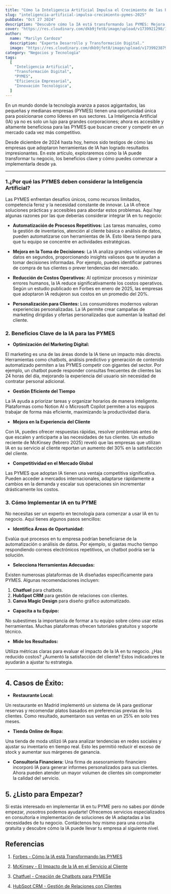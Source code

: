 ```yaml
---
title: "Cómo la Inteligencia Artificial Impulsa el Crecimiento de las PYMES en 2025"
slug: "inteligencia-artificial-impulsa-crecimiento-pymes-2025"
pubDate: "Oct 27 2024"
description: "Descubre cómo la IA está transformando las PYMES: Mejora la eficiencia, aumenta ventas y optimiza procesos."
cover: "https://res.cloudinary.com/dkb9jfet8/image/upload/v1739921298/1img_rznvhn.jpg"
author:
  name: "Marilyn Cardozo"
  description: "Experta Desarrollo y Transformación Digital."
  image: "https://res.cloudinary.com/dkb9jfet8/image/upload/v1739923879/marilyn_s2mi4a.png"
category: "Negocios y Tecnología"
tags:
  [
    "Inteligencia Artificial",
    "Transformación Digital",
    "PYMES",
    "Eficiencia Empresarial",
    "Innovación Tecnológica",
  ]
---
```


En un mundo donde la tecnología avanza a pasos agigantados, las pequeñas y medianas empresas (PYMES) tienen una oportunidad única para posicionarse como líderes en sus sectores. La Inteligencia Artificial (IA) ya no es solo un lujo para grandes corporaciones; ahora es accesible y altamente beneficiosa para las PYMES que buscan crecer y competir en un mercado cada vez más competitivo.

Desde diciembre de 2024 hasta hoy, hemos sido testigos de cómo las empresas que adoptaron herramientas de IA han logrado resultados impresionantes. En este artículo, exploraremos cómo la IA puede transformar tu negocio, los beneficios clave y cómo puedes comenzar a implementarla desde ya.

---

### 1.¿Por qué las PYMES deben considerar la Inteligencia Artificial?

Las PYMES enfrentan desafíos únicos, como recursos limitados, competencia feroz y la necesidad constante de innovar. La IA ofrece soluciones prácticas y accesibles para abordar estos problemas. Aquí hay algunas razones por las que deberías considerar integrar IA en tu negocio:

- **Automatización de Procesos Repetitivos:**
  Las tareas manuales, como la gestión de inventarios, atención al cliente básica o análisis de datos, pueden automatizarse con herramientas de IA. Esto libera tiempo para que tu equipo se concentre en actividades estratégicas.

- **Mejora en la Toma de Decisiones:**
  La IA analiza grandes volúmenes de datos en segundos, proporcionando insights valiosos que te ayudan a tomar decisiones informadas. Por ejemplo, puedes identificar patrones de compra de tus clientes o prever tendencias del mercado.

- **Reducción de Costos Operativos:**
  Al optimizar procesos y minimizar errores humanos, la IA reduce significativamente los costos operativos. Según un estudio publicado en Forbes en enero de 2025, las empresas que adoptaron IA redujeron sus costos en un promedio del 20%.

- **Personalización para Clientes:**
  Los consumidores modernos valoran experiencias personalizadas. La IA permite crear campañas de marketing dirigidas y ofertas personalizadas que aumentan la lealtad del cliente.

### 2. Beneficios Clave de la IA para las PYMES

- **Optimización del Marketing Digital:**

El marketing es una de las áreas donde la IA tiene un impacto más directo. Herramientas como chatbots, análisis predictivo y generación de contenido automatizado permiten a las PYMES competir con gigantes del sector. Por ejemplo, un chatbot puede responder consultas frecuentes de clientes las 24 horas del día, mejorando la experiencia del usuario sin necesidad de contratar personal adicional.

- **Gestión Eficiente del Tiempo**

La IA ayuda a priorizar tareas y organizar horarios de manera inteligente. Plataformas como Notion AI o Microsoft Copilot permiten a los equipos trabajar de forma más eficiente, maximizando la productividad diaria.

- **Mejora en la Experiencia del Cliente**

Con IA, puedes ofrecer respuestas rápidas, resolver problemas antes de que escalen y anticiparte a las necesidades de tus clientes. Un estudio reciente de McKinsey (febrero 2025) reveló que las empresas que utilizan IA en su servicio al cliente reportan un aumento del 30% en la satisfacción del cliente.

- **Competitividad en el Mercado Global**

Las PYMES que adoptan IA tienen una ventaja competitiva significativa. Pueden acceder a mercados internacionales, adaptarse rápidamente a cambios en la demanda y escalar sus operaciones sin incrementar drásticamente los costos.

### 3. Cómo Implementar IA en tu PYME

No necesitas ser un experto en tecnología para comenzar a usar IA en tu negocio. Aquí tienes algunos pasos sencillos:

- **Identifica Áreas de Oportunidad:**

Evalúa qué procesos en tu empresa podrían beneficiarse de la automatización o análisis de datos. Por ejemplo, si gastas mucho tiempo respondiendo correos electrónicos repetitivos, un chatbot podría ser la solución.

- **Selecciona Herramientas Adecuadas:**

Existen numerosas plataformas de IA diseñadas específicamente para PYMES. Algunas recomendaciones incluyen:

1.  **Chatfuel** para chatbots.
2.  **HubSpot CRM** para gestión de relaciones con clientes.
3.  **Canva Magic Design** para diseño gráfico automatizado.

- **Capacita a tu Equipo:**

No subestimes la importancia de formar a tu equipo sobre cómo usar estas herramientas. Muchas plataformas ofrecen tutoriales gratuitos y soporte técnico.

- **Mide los Resultados:**

Utiliza métricas claras para evaluar el impacto de la IA en tu negocio. ¿Has reducido costos? ¿Aumentó la satisfacción del cliente? Estos indicadores te ayudarán a ajustar tu estrategia.

---

## 4. Casos de Éxito:

- **Restaurante Local:**

Un restaurante en Madrid implementó un sistema de IA para gestionar reservas y recomendar platos basados en preferencias previas de los clientes. Como resultado, aumentaron sus ventas en un 25% en solo tres meses.

- **Tienda Online de Ropa:**

Una tienda de moda utilizó IA para analizar tendencias en redes sociales y ajustar su inventario en tiempo real. Esto les permitió reducir el exceso de stock y aumentar sus márgenes de ganancia.

- **Consultoría Financiera:**
  Una firma de asesoramiento financiero incorporó IA para generar informes personalizados para sus clientes. Ahora pueden atender un mayor volumen de clientes sin comprometer la calidad del servicio.

## 5. ¿Listo para Empezar?

Si estás interesado en implementar IA en tu PYME pero no sabes por dónde empezar, ¡nosotros podemos ayudarte! Ofrecemos servicios especializados en consultoría e implementación de soluciones de IA adaptadas a las necesidades de tu negocio. Contáctenos hoy mismo para una consulta gratuita y descubre cómo la IA puede llevar tu empresa al siguiente nivel.

## Referencias

1. [Forbes - Cómo la IA está Transformando las PYMES](https://www.forbes.com/?spm=5aebb161.6b6f123d.0.0.443e5171dKSqDv)

2. [McKinsey - El Impacto de la IA en el Servicio al Cliente](https://www.mckinsey.com/?spm=5aebb161.6b6f123d.0.0.443e5171dKSqDv)

3. [Chatfuel - Creación de Chatbots para PYMESe](https://chatfuel.com/)

4. [HubSpot CRM - Gestión de Relaciones con Clientes](https://www.hubspot.com/?spm=5aebb161.6b6f123d.0.0.443e5171dKSqDv)
